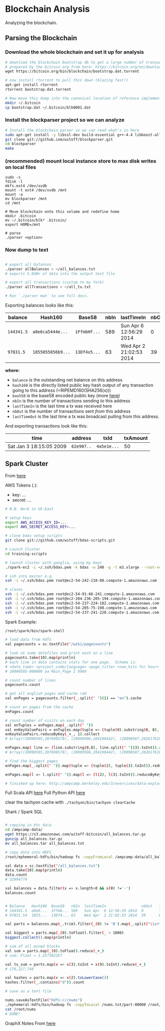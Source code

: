 # Blockchain Analysis
Analyzing the blockchain.

## Parsing the Blockchain

### Download the whole blockchain and set it up for analysis
```bash
# download the blockchain bootstrap db to get a large number of transactions
# prepared by the bitcoin.org from here: https://bitcoin.org/en/download
wget https://bitcoin.org/bin/blockchain/bootstrap.dat.torrent

# now install rtorrent to pull this down (blazing fast!)
apt-get install rtorrent
rtorrent bootstrap.dat.torrent

# Now move this dump into the canonical location of reference implementation blockchain dat files
mkdir ~/.bitcoin
cp bootstrap.dat ~/.bitcoin/blk0001.dat
```

### Install the blockparser project so we can analyze
```bash
# Install the blockchain parser so we can read what's in here
sudo apt-get install -y libssl-dev build-essential g++-4.4 libboost-all-dev libsparsehash-dev git-core perl
git clone git://github.com/witoff/blockparser.git
cd blockparser
make
```

### (recommended) mount local instance store to max disk writes on local files
```
sudo -s
fdisk -l
mkfs.ext4 /dev/xvdb
mount -t ext4 /dev/xvdb /mnt
mount -a
mv blockparser /mnt
cd /mnt

# Move blockchain onto this volume and redefine home
mkdir .bitcoin
mv ~/.bitcoin/blk* .bitcoin/
export HOME=/mnt

# parse
./parser <option>
```

### Now dump to text
```bash

# export all balances
./parser allBalances > ~/all_balances.txt
# exports 5.8GB+ of data into the output text file

# export all transactions (custom to my fork)
./parser allTransactions > ~/all_tx.txt

# Run `./parser man` to see full docs.
```


Exporting balances looks like this:

| balance | Hash160 | Base58 | nbIn | lastTimeIn | nbOut | lastTimeOut |
| ------- | ------- | ------ | ---- | ---------- | ----- | ----------- |
| `144341.5` | `a0e6ca5444e...` | `1FfmbHf...` | 589 | Sun Apr  6 12:56:29 2014 | 0 | Thu Jan  1 00:00:00 1970 |
| `97831.5` | `1855055056b9...` | `13Df4x5...` | 63 | Wed Apr  2 21:02:53 2014 | 39 | Wed Mar 12 18:07:06 2014 |

**where:**<br />
* `balance` is the outstanding net balance on this address<br />
* `hash160` is the directly listed public key hash output of any transaction going to this address (=RIPEMD160(SHA256(x)))<br />
* `bash58` is the base58 encoded public key (more [here](https://en.bitcoin.it/wiki/Base58Check_encoding))<br />
* `nbIn` is the number of transactions sending *to* this address<br />
* `lastTimeIn` is the last time a tx was received here<br />
* `nbOut` is the number of transactions sent *from* this address<br />
* `lastTimeOut` is the last time a tx was broadcast pulling from this address.<br />


<!-- 
actual output: 
---------------------------------------------------------------------------------------------------------------------------------------------------------------------
                 Balance                                  Hash160                             Base58   nbIn lastTimeIn                 nbOut lastTimeOut
---------------------------------------------------------------------------------------------------------------------------------------------------------------------
         144341.53121235 a0e6ca5444e4d8b7c80f70237f332320387f18c7 1FfmbHfnpaZjKFvyi1okTjJJusN455paPH    589 Sun Apr  6 12:56:29 2014       0 Thu Jan  1 00:00:00 1970
          97831.54800760 1855055056b9c6de07fc66eaa30dc40232867710 13Df4x5nQo7boLWHxQCbJzobN5gUNT65Hh     63 Wed Apr  2 21:02:53 2014      39 Wed Mar 12 18:07:06 2014
          79957.05650837 a0b0d60e5991578ed37cbda2b17d8b2ce23ab295 1FeexV6bAHb8ybZjqQMjJrcCrHGW9sb6uF     42 Wed Apr  2 10:09:18 2014       0 Thu Jan  1 00:00:00 1970
          78693.00000000 9c5a3e66a134bd33d99fba091a398e0f47ba7e68 1FFiXAwoeLDvzPmcifNTDiGhdJM8GkvZAg      1 Sat Apr  5 18:02:09 2014       0 Thu Jan  1 00:00:00 1970
          69471.09859854 b3dd79fb3460c7b0d0bbb8d2ed93436b88b6d89c 1HQ3Go3ggs8pFnXuHVHRytPCq5fGG8Hbhx     32 Thu Mar 27 09:26:09 2014       0 Thu Jan  1 00:00:00 1970
          53880.05281692 a82d63de690d6e71f98a2991249310f6a3d9cb88 1GLEtzJ1H2zoGrUA4RMbRJam5UJSdrk6T2     29 Thu Mar 27 09:26:09 2014       3 Fri Feb  1 06:04:48 2013
          53000.05276694 3d9e561f21d312f9b8b46e74169263e2452d5591 16cou7Ht6WjTzuFyDBnht9hmvXytg6XdVT     37 Thu Mar 27 09:56:05 2014       9 Sun May 13 12:13:16 2012
          48652.88535736 f33a3af3695f041e2ea6271f1fe6309abac4dd58 1PB4xXUFyy4kSNqroCBVaQuCuw9VcN3be4    104 Mon Apr  7 20:53:55 2014       0 Thu Jan  1 00:00:00 1970
          48566.14013045 27ed35ebcf72744ec3b4a0f4dbb83d7620acf443 14e7XAZbepQp9MXXzjNG3fNLoAUpaBAXHW     61 Mon Apr  7 00:54:45 2014       0 Thu Jan  1 00:00:00 1970
          48547.09910638 3d03002dbed5cb1dc10fc6bcb0886d2df32f2838 16ZbpCEyVVdqu8VycWR8thUL2Rd9JnjzHt    106 Sun Apr  6 23:53:24 2014       0 Thu Jan  1 00:00:00 1970

-->


And exporting transactions look like this:

| time | address | txId | txAmount |
| ---- | ------- | ---- | -------- |
| Sat Jan  3 18:15:05 2009 | `62e907..` | `4a5e1e...` | 50 |


## Spark Cluster

From [here](http://ampcamp.berkeley.edu/3/exercises/launching-a-bdas-cluster-on-ec2.html#log-into-your-cluster)

AWS Tokens (*.*):
* key: ...
* secret: ...

```bash
# N.B. Work in US-East

# setup keys
export AWS_ACCESS_KEY_ID=...
export AWS_SECRET_ACCESS_KEY=...

# clone bdas setup scripts
git clone git://github.com/witoff/bdas-scripts.git

# Launch Cluster
cd training-scripts

# launch cluster with ganglia, using my keys
./spark-ec2 -i ~/.ssh/bdas.pem -k bdas -w 240 -g -t m3.xlarge --root-vol-size 31 --copy launch amplab-training

# ssh into master e.g.
ssh -i ~/.ssh/bdas.pem root@ec2-54-242-218-80.compute-1.amazonaws.com

# slaves
ssh -i ~/.ssh/bdas.pem root@ec2-54-91-66-241.compute-1.amazonaws.com
ssh -i ~/.ssh/bdas.pem root@ec2-204-236-205-194.compute-1.amazonaws.com
ssh -i ~/.ssh/bdas.pem root@ec2-54-237-224-182.compute-1.amazonaws.com
ssh -i ~/.ssh/bdas.pem root@ec2-54-205-75-198.compute-1.amazonaws.com
ssh -i ~/.ssh/bdas.pem root@ec2-54-237-241-220.compute-1.amazonaws.com
```

Spark Example:
```bash
/root/spark/bin/spark-shell

# load data from hdfs
val pagecounts = sc.textFile("/wiki/pagecounts")

# look at some datafiles and print each on a line
pagecounts.take(10).map(println)
# each line in data contains stats for one page.  Schema is:
# <date_time> <project_code/language> <page_title> <num_hits for hour> <page_size in bytes>
# 20090505-000000 aa Main_Page 2 9980

# count number of lines
pagecounts.count

# get all english pages and cache rdd
val enPages = pagecounts.filter(_.split(" ")(1) == "en").cache

# count en pages from the cache
enPages.count

# count number of visits on each day
val enTuples = enPages.map(_.split(" "))
val enKeyValuePairs = enTuples.map(tuple => (tuple(0).substring(0, 8), tuple(3).toInt))
enKeyValuePairs.reduceByKey(_+_, 1).collect
# Array((20090505,207698578), (20090506,204190442), (20090507,202617618))

enPages.map( line => (line.substring(0,8), line.split(" ")(3).toInt)).reduceByKey(_ + _).collect
# Array((20090505,207698578), (20090506,204190442), (20090507,202617618))

# find the biggest pages
enPages.map(_.split(" ")).map(tuple => (tuple(2), tuple(3).toInt)).reduceByKey(_+_).filter(el => el._2 > 200000).collect.map(println)

enPages.map(l => l.split(" ")).map(l => (l(2), l(3).toInt)).reduceByKey(_+_, 40).filter(x => x._2 > 200000).map(x => (x._2, x._1)).collect.foreach(println)

# finished up here: http://ampcamp.berkeley.edu/3/exercises/data-exploration-using-spark.html
```

Full Scala API [here](http://www.cs.berkeley.edu/~pwendell/strataconf/api/core/index.html#spark.RDD)
Full Python API [here](http://www.cs.berkeley.edu/~pwendell/strataconf/api/pyspark/index.html)

clear the tachyon cache with `./tachyon/bin/tachyon clearCache`

Shark / Spark SQL
```bash
```

```bash
# copying in btc data
cd /ampcamp-data/
wget https://s3.amazonaws.com/witoff-bitcoin/all_balances.tar.gz
gunzip all_balances.tar.gz
mv all_balances.tar all_balances.txt

# copy data into HDFS
/root/ephemeral-hdfs/bin/hadoop fs -copyFromLocal /ampcamp-data/all_balances.txt /all_balances.txt

val data = sc.textFile("/all_balances.txt")
data.take(10).map(println)
data.count
# 32994774

val balances = data.filter(x => x.length>0 && x(0) !='-')
balances.count


# Balance   Hash160  Base58   nbIn  lastTimeIn                nbOut   lastTimeOut
# 144341.5  a0e6...  1Ffmb... 589   Sun Apr  6 12:56:29 2014  0       Thu Jan  1 00:00:00 1970
# 97831.54  1855...  13Df4... 63    Wed Apr  2 21:02:53 2014  39      Wed Mar 12 18:07:06 2014

val parts = balances.map(_.trim).filter(_(0) != 'B').map(_.split("\\s+"))

val biggest = parts.map(_(0).toFloat).filter(_ > 1000)
biggest.collect().map(println)

# sum of all mined blocks
val sum = parts.map(_(0).toFloat).reduce(_+_)
# sum: Float = 1.2573022E7

val tx_sum = parts.map(x => x(3).toInt + x(9).toInt).reduce(_+_)
# 176,227,748

val hashes = parts.map(x => x(2).toLowerCase())
hashes.filter(_.contains("d")).count

# save as a text file

nums.saveAsTextFile("hdfs:///nums")
./ephemeral-hdfs/bin/hadoop fs -copyToLocal /nums.txt/part-00000 /root/nums
cat /root/nums
# DONE!
```

GraphX Notes From [here](http://ampcamp.berkeley.edu/big-data-mini-course/graph-analytics-with-graphx.html#getting-started-again)
```bash

```

